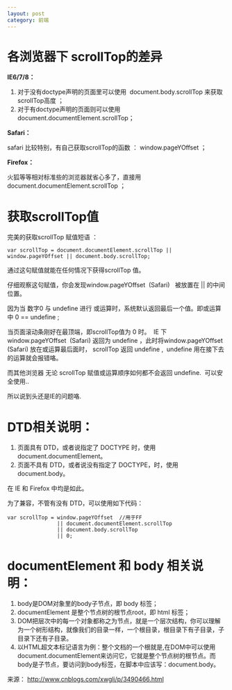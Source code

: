 ```yaml
---
layout: post
category: 前端
---
```


# 各浏览器下 scrollTop的差异 

**IE6/7/8：**

1. 对于没有doctype声明的页面里可以使用  document.body.scrollTop 来获取 scrollTop高度 ； 
2. 对于有doctype声明的页面则可以使用 document.documentElement.scrollTop； 

**Safari：**

safari 比较特别，有自己获取scrollTop的函数 ： window.pageYOffset ；

**Firefox：**

火狐等等相对标准些的浏览器就省心多了，直接用 document.documentElement.scrollTop ； 

# 获取scrollTop值 

完美的获取scrollTop 赋值短语 ： 

```
var scrollTop = document.documentElement.scrollTop || window.pageYOffset || document.body.scrollTop;
```

通过这句赋值就能在任何情况下获得scrollTop 值。 

仔细观察这句赋值，你会发现window.pageYOffset  (Safari)   被放置在 \|\| 的中间位置。

因为当 数字0 与 undefine 进行 或运算时，系统默认返回最后一个值。即或运算中 0 == undefine ; 

当页面滚动条刚好在最顶端，即scrollTop值为 0 时。  IE 下 window.pageYOffset  (Safari) 返回为 undefine ，此时将window.pageYOffset  (Safari) 放在或运算最后面时， scrollTop 返回 undefine ,  undefine 用在接下去的运算就会报错咯。 

而其他浏览器 无论 scrollTop 赋值或运算顺序如何都不会返回 undefine.  可以安全使用.. 

所以说到头还是IE的问题咯. 

# DTD相关说明：

1. 页面具有 DTD，或者说指定了 DOCTYPE 时，使用 document.documentElement。
2. 页面不具有 DTD，或者说没有指定了 DOCTYPE，时，使用 document.body。

在 IE 和 Firefox 中均是如此。

为了兼容，不管有没有 DTD，可以使用如下代码：

```
var scrollTop = window.pageYOffset  //用于FF
                || document.documentElement.scrollTop  
                || document.body.scrollTop  
                || 0;

```

# documentElement 和 body 相关说明：

1. body是DOM对象里的body子节点，即 body 标签；
2. documentElement 是整个节点树的根节点root，即 html 标签；
3. DOM把层次中的每一个对象都称之为节点，就是一个层次结构，你可以理解为一个树形结构，就像我们的目录一样，一个根目录，根目录下有子目录，子目录下还有子目录。
4. 以HTML超文本标记语言为例：整个文档的一个根就是,在DOM中可以使用document.documentElement来访问它，它就是整个节点树的根节点。而body是子节点，要访问到body标签，在脚本中应该写：document.body。

来源：
<http://www.cnblogs.com/xwgli/p/3490466.html>


